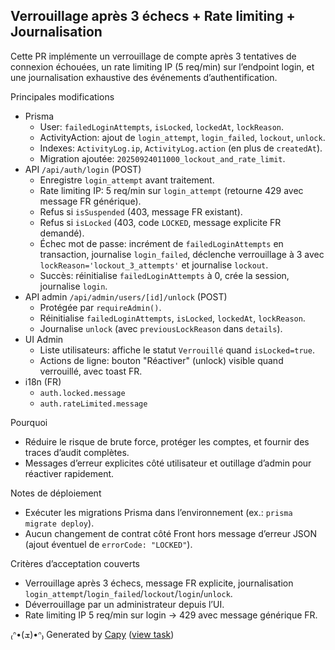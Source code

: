 ## Verrouillage après 3 échecs + Rate limiting + Journalisation

Cette PR implémente un verrouillage de compte après 3 tentatives de connexion échouées, un rate limiting IP (5 req/min) sur l’endpoint login, et une journalisation exhaustive des événements d’authentification.

Principales modifications
- Prisma
  - User: `failedLoginAttempts`, `isLocked`, `lockedAt`, `lockReason`.
  - ActivityAction: ajout de `login_attempt`, `login_failed`, `lockout`, `unlock`.
  - Indexes: `ActivityLog.ip`, `ActivityLog.action` (en plus de `createdAt`).
  - Migration ajoutée: `20250924011000_lockout_and_rate_limit`.
- API `/api/auth/login` (POST)
  - Enregistre `login_attempt` avant traitement.
  - Rate limiting IP: 5 req/min sur `login_attempt` (retourne 429 avec message FR générique).
  - Refus si `isSuspended` (403, message FR existant).
  - Refus si `isLocked` (403, code `LOCKED`, message explicite FR demandé).
  - Échec mot de passe: incrément de `failedLoginAttempts` en transaction, journalise `login_failed`, déclenche verrouillage à 3 avec `lockReason='lockout_3_attempts'` et journalise `lockout`.
  - Succès: réinitialise `failedLoginAttempts` à 0, crée la session, journalise `login`.
- API admin `/api/admin/users/[id]/unlock` (POST)
  - Protégée par `requireAdmin()`.
  - Réinitialise `failedLoginAttempts`, `isLocked`, `lockedAt`, `lockReason`.
  - Journalise `unlock` (avec `previousLockReason` dans `details`).
- UI Admin
  - Liste utilisateurs: affiche le statut `Verrouillé` quand `isLocked=true`.
  - Actions de ligne: bouton "Réactiver" (unlock) visible quand verrouillé, avec toast FR.
- i18n (FR)
  - `auth.locked.message`
  - `auth.rateLimited.message`

Pourquoi
- Réduire le risque de brute force, protéger les comptes, et fournir des traces d’audit complètes.
- Messages d’erreur explicites côté utilisateur et outillage d’admin pour réactiver rapidement.

Notes de déploiement
- Exécuter les migrations Prisma dans l’environnement (ex.: `prisma migrate deploy`).
- Aucun changement de contrat côté Front hors message d’erreur JSON (ajout éventuel de `errorCode: "LOCKED"`).

Critères d’acceptation couverts
- Verrouillage après 3 échecs, message FR explicite, journalisation `login_attempt`/`login_failed`/`lockout`/`login`/`unlock`.
- Déverrouillage par un administrateur depuis l’UI.
- Rate limiting IP 5 req/min sur login → 429 avec message générique FR.


₍ᐢ•(ܫ)•ᐢ₎ Generated by [Capy](https://capy.ai) ([view task](https://capy.ai/project/572a16e3-84af-11f0-a94e-3eef481a796b/task/7b281c14-0137-4030-a3a5-404f4b8e3ecf))
